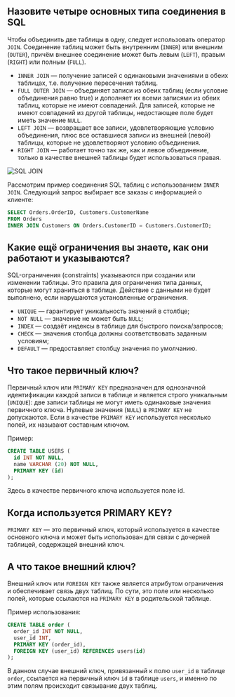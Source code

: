 ## Назовите четыре основных типа соединения в SQL

Чтобы объединить две таблицы в одну, следует использовать оператор `JOIN`. Соединение таблиц может быть внутренним (`INNER`) или внешним (`OUTER`), причём внешнее соединение может быть левым (`LEFT`), правым (`RIGHT`) или полным (`FULL`).

-   `INNER JOIN` — получение записей с одинаковыми значениями в обеих таблицах, т.е. получение пересечения таблиц.
-   `FULL OUTER JOIN` — объединяет записи из обеих таблиц (если условие объединения равно true) и дополняет их всеми записями из обеих таблиц, которые не имеют совпадений. Для записей, которые не имеют совпадений из другой таблицы, недостающее поле будет иметь значение `NULL`.
-   `LEFT JOIN` — возвращает все записи, удовлетворяющие условию объединения, плюс все оставшиеся записи из внешней (левой) таблицы, которые не удовлетворяют условию объединения.
-   `RIGHT JOIN` — работает точно так же, как и левое объединение, только в качестве внешней таблицы будет использоваться правая.

![SQL JOIN](https://media.tproger.ru/uploads/2020/08/DFDFD.jpg)

Рассмотрим пример соединения SQL таблиц с использованием `INNER JOIN`. Следующий запрос выбирает все заказы с информацией о клиенте:
``` sql
SELECT Orders.OrderID, Customers.CustomerName
FROM Orders
INNER JOIN Customers ON Orders.CustomerID = Customers.CustomerID;
```



## Какие ещё ограничения вы знаете, как они работают и указываются?

SQL-ограничения (constraints) указываются при создании или изменении таблицы. Это правила для ограничения типа данных, которые могут храниться в таблице. Действие с данными не будет выполнено, если нарушаются установленные ограничения.

-   `UNIQUE` — гарантирует уникальность значений в столбце;
-   `NOT NULL` — значение не может быть `NULL`;
-   `INDEX` — создаёт индексы в таблице для быстрого поиска/запросов;
-   `CHECK` — значения столбца должны соответствовать заданным условиям;
-   `DEFAULT` — предоставляет столбцу значения по умолчанию.

## Что такое первичный ключ?

Первичный ключ или `PRIMARY KEY` предназначен для однозначной идентификации каждой записи в таблице и является строго уникальным (`UNIQUE`): две записи таблицы не могут иметь одинаковые значения первичного ключа. Нулевые значения (`NULL`) в `PRIMARY KEY` не допускаются. Если в качестве `PRIMARY KEY` используется несколько полей, их называют составным ключом.

Пример:

```sql
CREATE TABLE USERS (
  id INT NOT NULL,
  name VARCHAR (20) NOT NULL,
  PRIMARY KEY (id)
);
```

Здесь в качестве первичного ключа используется поле id.


## Когда используется PRIMARY KEY?

`PRIMARY KEY` — это первичный ключ, который используется в качестве основного ключа и может быть использован для связи с дочерней таблицей, содержащей внешний ключ.


## А что такое внешний ключ?

Внешний ключ или `FOREIGN KEY` также является атрибутом ограничения и обеспечивает связь двух таблиц. По сути, это поле или несколько полей, которые ссылаются на `PRIMARY KEY` в родительской таблице.

Пример использования:

```sql
CREATE TABLE order (
  order_id INT NOT NULL,
  user_id INT,
  PRIMARY KEY (order_id),
  FOREIGN KEY (user_id) REFERENCES users(id)
);
```

В данном случае внешний ключ, привязанный к полю `user_id` в таблице `order`, ссылается на первичный ключ `id` в таблице `users`, и именно по этим полям происходит связывание двух таблиц.


